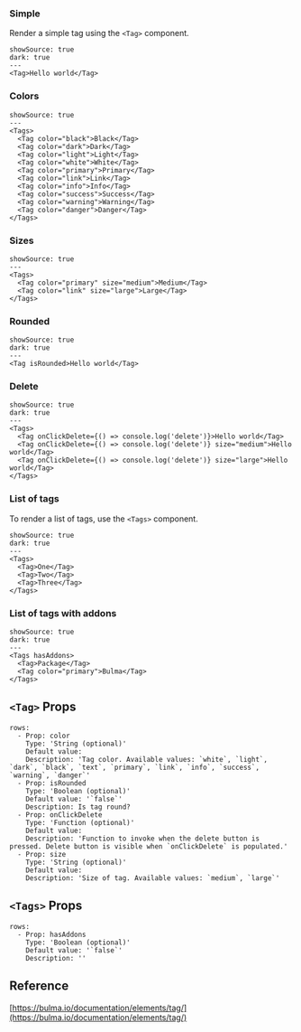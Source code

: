 ### Simple

Render a simple tag using the `<Tag>` component.

```react
showSource: true
dark: true
---
<Tag>Hello world</Tag>
```

### Colors

```react
showSource: true
---
<Tags>
  <Tag color="black">Black</Tag>
  <Tag color="dark">Dark</Tag>
  <Tag color="light">Light</Tag>
  <Tag color="white">White</Tag>
  <Tag color="primary">Primary</Tag>
  <Tag color="link">Link</Tag>
  <Tag color="info">Info</Tag>
  <Tag color="success">Success</Tag>
  <Tag color="warning">Warning</Tag>
  <Tag color="danger">Danger</Tag>
</Tags>
```

### Sizes

```react
showSource: true
---
<Tags>
  <Tag color="primary" size="medium">Medium</Tag>
  <Tag color="link" size="large">Large</Tag>
</Tags>
```

### Rounded

```react
showSource: true
dark: true
---
<Tag isRounded>Hello world</Tag>
```

### Delete

```react
showSource: true
dark: true
---
<Tags>
  <Tag onClickDelete={() => console.log('delete')}>Hello world</Tag>
  <Tag onClickDelete={() => console.log('delete')} size="medium">Hello world</Tag>
  <Tag onClickDelete={() => console.log('delete')} size="large">Hello world</Tag>
</Tags>
```

### List of tags

To render a list of tags, use the `<Tags>` component.

```react
showSource: true
dark: true
---
<Tags>
  <Tag>One</Tag>
  <Tag>Two</Tag>
  <Tag>Three</Tag>
</Tags>
```

### List of tags with addons

```react
showSource: true
dark: true
---
<Tags hasAddons>
  <Tag>Package</Tag>
  <Tag color="primary">Bulma</Tag>
</Tags>
```

## `<Tag>` Props

```table
rows:
  - Prop: color
    Type: 'String (optional)'
    Default value:
    Description: 'Tag color. Available values: `white`, `light`, `dark`, `black`, `text`, `primary`, `link`, `info`, `success`, `warning`, `danger`'
  - Prop: isRounded
    Type: 'Boolean (optional)'
    Default value: '`false`'
    Description: Is tag round?
  - Prop: onClickDelete
    Type: 'Function (optional)'
    Default value:
    Description: 'Function to invoke when the delete button is pressed. Delete button is visible when `onClickDelete` is populated.'
  - Prop: size
    Type: 'String (optional)'
    Default value:
    Description: 'Size of tag. Available values: `medium`, `large`'
```

## `<Tags>` Props

```table
rows:
  - Prop: hasAddons
    Type: 'Boolean (optional)'
    Default value: '`false`'
    Description: ''
```

## Reference

[https://bulma.io/documentation/elements/tag/](https://bulma.io/documentation/elements/tag/)

